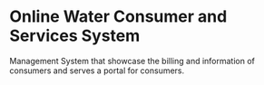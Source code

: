 # Online Water Consumer and Services System
Management System that showcase the billing and information of consumers and serves a portal for consumers.

